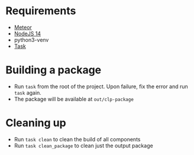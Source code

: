 # Requirements

* [Meteor](https://docs.meteor.com/install.html#installation)
* [NodeJS 14](https://nodejs.org/download/release/v14.21.3/)
* python3-venv
* [Task](https://taskfile.dev/)

# Building a package

* Run `task` from the root of the project. Upon failure, fix the error and run `task` again.
* The package will be available at `out/clp-package`

# Cleaning up

* Run `task clean` to clean the build of all components
* Run `task clean_package` to clean just the output package
